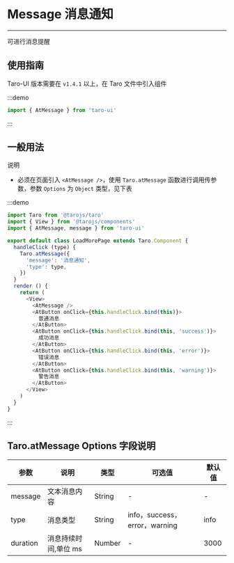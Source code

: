 # Message 消息通知

---
可进行消息提醒

## 使用指南

Taro-UI 版本需要在 `v1.4.1` 以上，在 Taro 文件中引入组件

:::demo

```js
import { AtMessage } from 'taro-ui'
```

:::

## 一般用法

说明

* 必须在页面引入 `<AtMessage />`，使用 `Taro.atMessage` 函数进行调用传参数，参数 `Options` 为 `Object` 类型，见下表

:::demo

```js
import Taro from '@tarojs/taro'
import { View } from '@tarojs/components'
import { AtMessage, message } from 'taro-ui'

export default class LoadMorePage extends Taro.Component {
  handleClick (type) {
    Taro.atMessage({
      'message': '消息通知',
      'type': type,
    })
  }
  render () {
    return (
      <View>
        <AtMessage />
        <AtButton onClick={this.handleClick.bind(this)}>
          普通消息
        </AtButton>
        <AtButton onClick={this.handleClick.bind(this, 'success')}>
          成功消息
        </AtButton>
        <AtButton onClick={this.handleClick.bind(this, 'error')}>
          错误消息
        </AtButton>
        <AtButton onClick={this.handleClick.bind(this, 'warning')}>
          警告消息
        </AtButton>
      </View>
    )
  }
}
```

:::

## Taro.atMessage Options 字段说明

| 参数       | 说明                                   | 类型    | 可选值                                                              | 默认值   |
| ---------- | -------------------------------------- | ------- | ------------------------------------------------------------------- | -------- |
| message | 文本消息内容 | String  | - | - |
| type | 消息类型 | String  | info，success，error，warning | info |
| duration | 消息持续时间,单位 ms  | Number  | - | 3000 |
